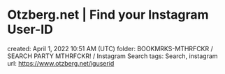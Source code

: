 # Otzberg.net | Find your Instagram User-ID

created: April 1, 2022 10:51 AM (UTC)
folder: BOOKMRKS-MTHRFCKR / SEARCH PARTY MTHRFCKR! / Instagram Search
tags: Search, instagram
url: https://www.otzberg.net/iguserid